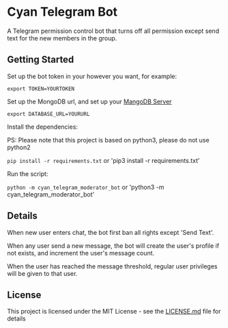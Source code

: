 # Cyan Telegram Bot

A Telegram permission control bot that turns off all permission except send text for the new members in the group.


## Getting Started

Set up the bot token in your however you want, for example:

`export TOKEN=YOURTOKEN`

Set up the MongoDB url, and set up your [MangoDB Server](https://docs.mongodb.com/manual/installation/)

`export DATABASE_URL=YOURURL`

Install the dependencies:

PS: Please note that this project is based on python3, please do not use python2  

`pip install -r requirements.txt` or 'pip3 install -r requirements.txt'

Run the script:

`python -m cyan_telegram_moderator_bot` or 'python3 -m cyan_telegram_moderator_bot'


## Details

When new user enters chat, the bot first ban all rights except 'Send Text'.

When any user send a new message, the bot will create the user's profile if not exists, and increment the user's message count.

When the user has reached the message threshold, regular user privileges will be given to that user. 

<!-- ### Prerequisites

Python3

```
Give examples
```

### Installing

A step by step series of examples that tell you how to get a development env running

Say what the step will be

```
Give the example
```

And repeat

```
until finished
```

End with an example of getting some data out of the system or using it for a little demo

## Running the tests

Explain how to run the automated tests for this system

### Break down into end to end tests

Explain what these tests test and why

```
Give an example
```

### And coding style tests

Explain what these tests test and why

```
Give an example
``` -->

<!-- ## Deployment

Add additional notes about how to deploy this on a live system

## Built With

* [Dropwizard](http://www.dropwizard.io/1.0.2/docs/) - The web framework used
* [Maven](https://maven.apache.org/) - Dependency Management
* [ROME](https://rometools.github.io/rome/) - Used to generate RSS Feeds

## Contributing

Please read [CONTRIBUTING.md](https://gist.github.com/PurpleBooth/b24679402957c63ec426) for details on our code of conduct, and the process for submitting pull requests to us.

## Versioning

We use [SemVer](http://semver.org/) for versioning. For the versions available, see the [tags on this repository](https://github.com/your/project/tags). 

## Authors

* **Billie Thompson** - *Initial work* - [PurpleBooth](https://github.com/PurpleBooth)

See also the list of [contributors](https://github.com/your/project/contributors) who participated in this project. -->

## License

This project is licensed under the MIT License - see the [LICENSE.md](LICENSE.md) file for details
<!-- 
## Acknowledgments

* Hat tip to anyone whose code was used
* Inspiration
* etc -->
